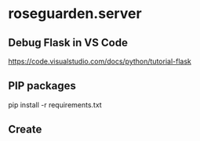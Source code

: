 # roseguarden.server

## Debug Flask in VS Code

https://code.visualstudio.com/docs/python/tutorial-flask

## PIP packages

pip install -r requirements.txt

## Create 